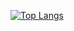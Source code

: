 [![Top Langs](https://github-readme-stats.vercel.app/api/top-langs/?username=0ez)](https://github.com/0ez)
